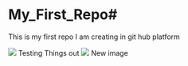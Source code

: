 # My_First_Repo#
This is my first repo I am creating in git hub platform



<img src= 'https://encrypted-tbn0.gstatic.com/images?q=tbn:ANd9GcR9SRRmhH4X5N2e4QalcoxVbzYsD44C-sQv-w&s'>
</h1> Testing Things out</h1>



<img src= 'https://encrypted-tbn0.gstatic.com/images?q=tbn:ANd9GcR9SRRmhH4X5N2e4QalcoxVbzYsD44C-sQv-w&s](https://en.web-tool.org/create-round-image/rectangular-image.jpg)'>

</h1> New image </h1>
